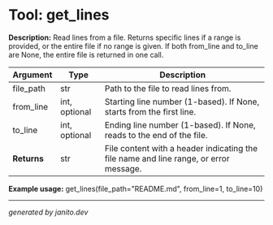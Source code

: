 # Tool: get_lines

**Description:**
Read lines from a file. Returns specific lines if a range is provided, or the entire file if no range is given. If both from_line and to_line are None, the entire file is returned in one call.

| Argument   | Type | Description |
|------------|------|-------------|
| file_path  | str  | Path to the file to read lines from. |
| from_line  | int, optional | Starting line number (1-based). If None, starts from the first line. |
| to_line    | int, optional | Ending line number (1-based). If None, reads to the end of the file. |
| **Returns**| str  | File content with a header indicating the file name and line range, or error message. |

**Example usage:**
get_lines(file_path="README.md", from_line=1, to_line=10)

---
_generated by janito.dev_